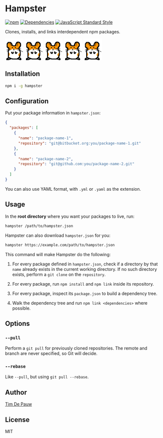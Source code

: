 # Hampster

[![npm](https://img.shields.io/npm/v/hampster.svg)](https://www.npmjs.com/package/hampster) [![Dependencies](https://img.shields.io/david/timdp/hampster.svg)](https://david-dm.org/timdp/hampster) [![JavaScript Standard Style](https://img.shields.io/badge/code%20style-standard-brightgreen.svg)](https://github.com/feross/standard)

Clones, installs, and links interdependent npm packages.

![Hampster](hampster.gif) ![Hampster](hampster.gif) ![Hampster](hampster.gif) ![Hampster](hampster.gif) ![Hampster](hampster.gif)

## Installation

```bash
npm i -g hampster
```

## Configuration

Put your package information in `hampster.json`:

```json
{
  "packages": [
    {
      "name": "package-name-1",
      "repository": "git@bitbucket.org:you/package-name-1.git"
    },
    {
      "name": "package-name-2",
      "repository": "git@github.com:you/package-name-2.git"
    }
  ]
}
```

You can also use YAML format, with `.yml` or `.yaml` as the extension.

## Usage

In the **root directory** where you want your packages to live, run:

```bash
hampster /path/to/hampster.json
```

Hampster can also download `hampster.json` for you:

```bash
hampster https://example.com/path/to/hampster.json
```

This command will make Hampster do the following:

1.  For every package defined in `hampster.json`, check if a directory by that
    `name` already exists in the current working directory. If no such directory
    exists, perform a `git clone` on the `repository`.

2.  For every package, run `npm install` and `npm link` inside its repository.

3.  For every package, inspect its `package.json` to build a dependency tree.

4.  Walk the dependency tree and run `npm link <dependencies>` where possible.

## Options

### `--pull`

Perform a `git pull` for previously cloned repositories. The remote and branch
are never specified, so Git will decide.

### `--rebase`

Like `--pull`, but using `git pull --rebase`.

## Author

[Tim De Pauw](https://tmdpw.eu/)

## License

MIT
